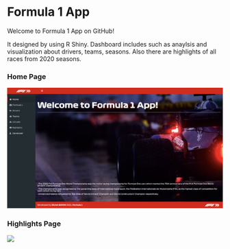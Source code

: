 # Formula 1 App

Welcome to Formula 1 App on GitHub!

It designed by using R Shiny. Dashboard includes such as anaylsis and visualization about drivers, teams, seasons. Also there are highlights of all races from 2020 seasons.

### Home Page
![](screenshots/ss1.png)

### Highlights Page
![](screenshots/ss2.png)
